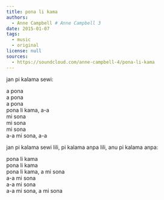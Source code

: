 ```yaml
---
title: pona li kama
authors:
  - Anne Campbell # Anne Campbell 3
date: 2015-01-07
tags:
  - music
  - original
license: null
sources:
  - https://soundcloud.com/anne-campbell-4/pona-li-kama
---
```


jan pi kalama sewi:

a pona  \
a pona  \
a pona  \
pona li kama, a-a  \
mi sona  \
mi sona  \
mi sona  \
a-a mi sona, a-a

jan pi kalama sewi lili, pi kalama anpa lili, anu pi kalama anpa:

pona li kama  \
pona li kama  \
pona li kama, a mi sona  \
a-a mi sona  \
a-a mi sona  \
a-a mi sona, a mi sona
